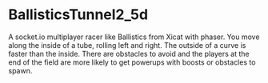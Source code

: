 # BallisticsTunnel2_5d
A socket.io multiplayer racer like Ballistics from Xicat with phaser. You move along the inside of a tube, rolling left and right. The outside of a curve is faster than the inside. There are obstacles to avoid and the players at the end of the field are more likely to get powerups with boosts or obstacles to spawn.
